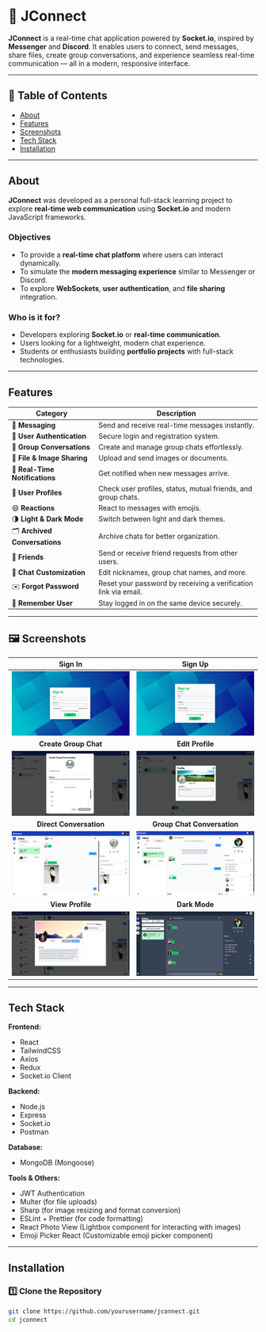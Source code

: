 # 💬 JConnect

**JConnect** is a real-time chat application powered by **Socket.io**, inspired by **Messenger** and **Discord**. It enables users to connect, send messages, share files, create group conversations, and experience seamless real-time communication — all in a modern, responsive interface.

---

## 📑 Table of Contents

- [About](#about)
- [Features](#features)
- [Screenshots](#screenshots)
- [Tech Stack](#tech-stack)
- [Installation](#installation)

---

## About

**JConnect** was developed as a personal full-stack learning project to explore **real-time web communication** using **Socket.io** and modern JavaScript frameworks.

### Objectives
- To provide a **real-time chat platform** where users can interact dynamically.
- To simulate the **modern messaging experience** similar to Messenger or Discord.
- To explore **WebSockets**, **user authentication**, and **file sharing** integration.

### Who is it for?
- Developers exploring **Socket.io** or **real-time communication**.
- Users looking for a lightweight, modern chat experience.
- Students or enthusiasts building **portfolio projects** with full-stack technologies.

---

## Features

| Category | Description |
|-----------|-------------|
| 💬 **Messaging** | Send and receive real-time messages instantly. |
| 🔐 **User Authentication** | Secure login and registration system. |
| 👥 **Group Conversations** | Create and manage group chats effortlessly. |
| 📎 **File & Image Sharing** | Upload and send images or documents. |
| 🔔 **Real-Time Notifications** | Get notified when new messages arrive. |
| 👤 **User Profiles** | Check user profiles, status, mutual friends, and group chats. |
| 😄 **Reactions** | React to messages with emojis. |
| 🌗 **Light & Dark Mode** | Switch between light and dark themes. |
| 🗂️ **Archived Conversations** | Archive chats for better organization. |
| 🤝 **Friends** | Send or receive friend requests from other users. |
| 🎨 **Chat Customization** | Edit nicknames, group chat names, and more. |
| ✉️ **Forgot Password** | Reset your password by receiving a verification link via email. |
| 🔁 **Remember User** | Stay logged in on the same device securely. |
---

## 🖼️ Screenshots

| **Sign In** | **Sign Up** |
|:-----------:|:------------:|
| ![Sign in](./screenshots/signin.png) | ![Sign Up](./screenshots/signup.png) |
| **Create Group Chat** | **Edit Profile** |
| ![Create Group Chat](./screenshots/create-gc.png) | ![Edit Profile](./screenshots/edit-profile.png) |
| **Direct Conversation** | **Group Chat Conversation** |
| ![User Conversation](./screenshots/direct.png) | ![Group Chat Conversation](./screenshots/gc.png) |
| **View Profile** | **Dark Mode** |
| ![Profile](./screenshots/view-profile.png) | ![Dark Mode](./screenshots/dark-mode.png) |

---

## Tech Stack

**Frontend:**  
- React  
- TailwindCSS  
- Axios
- Redux
- Socket.io Client

**Backend:**  
- Node.js  
- Express  
- Socket.io
- Postman

**Database:**  
- MongoDB (Mongoose)

**Tools & Others:**  
- JWT Authentication  
- Multer (for file uploads)
- Sharp (for image resizing and format conversion)  
- ESLint + Prettier (for code formatting)
- React Photo View (Lightbox component for interacting with images)
- Emoji Picker React (Customizable emoji picker component)

---

## Installation

### 1️⃣ Clone the Repository
```bash
git clone https://github.com/yourusername/jconnect.git
cd jconnect
